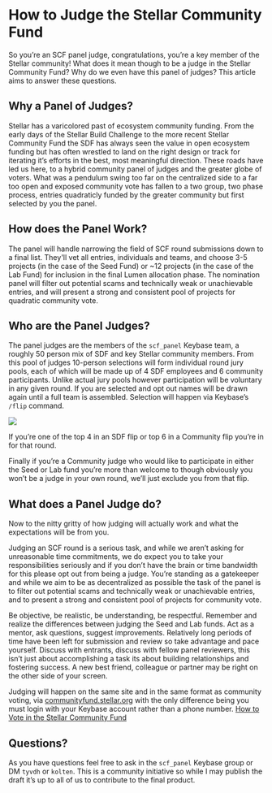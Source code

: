 # How to Judge the Stellar Community Fund

So you’re an SCF panel judge, congratulations, you’re a key member of the Stellar community! What does it mean though to be a judge in the Stellar Community Fund? Why do we even have this panel of judges? This article aims to answer these questions.

## Why a Panel of Judges?
Stellar has a varicolored past of ecosystem community funding. From the early days of the Stellar Build Challenge to the more recent Stellar Community Fund the SDF has always seen the value in open ecosystem funding but has often wrestled to land on the right design or track for iterating it’s efforts in the best, most meaningful direction. These roads have led us here, to a hybrid community panel of judges and the greater globe of voters. What was a pendulum swing too far on the centralized side to a far too open and exposed community vote has fallen to a two group, two phase process, entries quadraticly funded by the greater community but first selected by you the panel.

## How does the Panel Work?
The panel will handle narrowing the field of SCF round submissions down to a final list. They'll vet all entries, individuals and teams, and choose 3-5 projects (in the case of the Seed Fund) or ~12 projects (in the case of the Lab Fund) for inclusion in the final Lumen allocation phase. The nomination panel will filter out potential scams and technically weak or unachievable entries, and will present a strong and consistent pool of projects for quadratic community vote.   

## Who are the Panel Judges?
The panel judges are the members of the `scf_panel` Keybase team, a roughly 50 person mix of SDF and key Stellar community members. From this pool of judges 10-person selections will form individual round jury pools, each of which will be made up of 4 SDF employees and 6 community participants. Unlike actual jury pools however participation will be voluntary in any given round. If you are selected and opt out names will be drawn again until a full team is assembled. Selection will happen via Keybase’s `/flip` command.

![](http://tyler.link/6NlLD9+)

If you’re one of the top 4 in an SDF flip or top 6 in a Community flip you’re in for that round.

Finally if you’re a Community judge who would like to participate in either the Seed or Lab fund you’re more than welcome to though obviously you won’t be a judge in your own round, we’ll just exclude you from that flip.

## What does a Panel Judge do?
Now to the nitty gritty of how judging will actually work and what the expectations will be from you.

Judging an SCF round is a serious task, and while we aren’t asking for unreasonable time commitments, we do expect you to take your responsibilities seriously and if you don’t have the brain or time bandwidth for this please opt out from being a judge. You’re standing as a gatekeeper and while we aim to be as decentralized as possible the task of the panel is to filter out potential scams and technically weak or unachievable entries, and to present a strong and consistent pool of projects for community vote.

Be objective, be realistic, be understanding, be respectful. Remember and realize the differences between judging the Seed and Lab funds. Act as a mentor, ask questions, suggest improvements. Relatively long periods of time have been left for submission and review so take advantage and pace yourself. Discuss with entrants, discuss with fellow panel reviewers, this isn’t just about accomplishing a task its about building relationships and fostering success. A new best friend, colleague or partner may be right on the other side of your screen.

Judging will happen on the same site and in the same format as community voting, via [communityfund.stellar.org](http://communityfund.stellar.org/) with the only difference being you must login with your Keybase account rather than a phone number. [How to Vote in the Stellar Community Fund](#)

## Questions?
As you have questions feel free to ask in the `scf_panel` Keybase group or DM `tyvdh` or `kolten`. This is a community initiative so while I may publish the draft it’s up to all of us to contribute to the final product. 